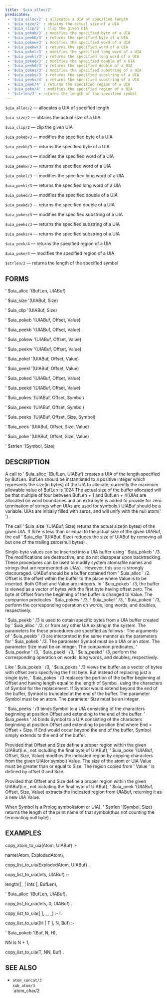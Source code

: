 ```yaml
---
title: '$uia_alloc/2'
predicates:
 - '$uia_alloc/2' : allocates a UIA of specified length
 - '$uia_size/2' : obtains the actual size of a UIA
 - '$uia_clip/2' : clip the given UIA
 - '$uia_pokeb/3' : modifies the specified byte of a UIA
 - '$uia_peekb/3' : returns the specified byte of a UIA
 - '$uia_pokew/3' : modifies the specified word of a UIA
 - '$uia_peekw/3' : returns the specified word of a UIA
 - '$uia_pokel/3' : modifies the specified long word of a UIA
 - '$uia_peekl/3' : returns the specified long word of a UIA
 - '$uia_poked/3' : modifies the specified double of a UIA
 - '$uia_peekd/3' : returns the specified double of a UIA
 - '$uia_pokes/3' : modifies the specified substring of a UIA
 - '$uia_peeks/3' : returns the specified substring of a UIA
 - '$uia_peeks/4' : returns the specified substring of a UIA
 - '$uia_peek/4' : returns the specified region of a UIA
 - '$uia_poke/4' : modifies the specified region of a UIA
 - '$strlen/2' : returns the length of the specified symbol
---
```

`$uia_alloc/2` — allocates a UIA of specified length

`$uia_size/2` — obtains the actual size of a UIA

`$uia_clip/2` — clip the given UIA

`$uia_pokeb/3` — modifies the specified byte of a UIA

`$uia_peekb/3` — returns the specified byte of a UIA

`$uia_pokew/3` — modifies the specified word of a UIA

`$uia_peekw/3` — returns the specified word of a UIA

`$uia_pokel/3` — modifies the specified long word of a UIA

`$uia_peekl/3` — returns the specified long word of a UIA

`$uia_poked/3` — modifies the specified double of a UIA

`$uia_peekd/3` — returns the specified double of a UIA

`$uia_pokes/3` — modifies the specified substring of a UIA

`$uia_peeks/3` — returns the specified substring of a UIA

`$uia_peeks/4` — returns the specified substring of a UIA

`$uia_peek/4` — returns the specified region of a UIA

`$uia_poke/4` — modifies the specified region of a UIA

`$strlen/2` — returns the length of the specified symbol


## FORMS

' $uia_alloc '(BufLen, UIABuf)

' $uia_size '(UIABuf, Size)

' $uia_clip '(UIABuf, Size)

' $uia_pokeb '(UIABuf, Offset, Value)

' $uia_peekb '(UIABuf, Offset, Value)

' $uia_pokew '(UIABuf, Offset, Value)

' $uia_peekw '(UIABuf, Offset, Value)

' $uia_pokel '(UIABuf, Offset, Value)

' $uia_peekl '(UIABuf, Offset, Value)

' $uia_poked '(UIABuf, Offset, Value)

' $uia_peekd '(UIABuf, Offset, Value)

' $uia_pokes '(UIABuf, Offset, Symbol)

' $uia_peeks '(UIABuf, Offset, Symbol)

' $uia_peeks '(UIABuf, Offset, Size, Symbol)

' $uia_peek '(UIABuf, Offset, Size, Value)

' $uia_poke '(UIABuf, Offset, Size, Value)

' $strlen '(Symbol, Size)


## DESCRIPTION

A call to ' $uia_alloc '(BufLen, UIABuf) creates a UIA of the length specified by BufLen. BufLen should be instantiated to a positive integer which represents the size(in bytes) of the UIA to allocate; currently the maximum allowable value of BufLen is 1024 The actual size of the buffer allocated will be that multiple of four between BufLen + 1 and BufLen + 4(UIAs are allocated on word boundaries and an extra byte is added to provide for zero termination of strings when UIAs are used for symbols.) UIABuf should be a variable. UIAs are initially filled with zeros, and will unify with the null atom(' ') .

The call ' $uia_size '(UIABuf, Size) returns the actual size(in bytes) of the given UIA. If Size is less than or equal to the actual size of the given UIABuf, the call ' $uia_clip '(UIABuf, Size) reduces the size of UIABuf by removing all but one of the trailing zeros(null bytes) .

Single-byte values can be inserted into a UIA buffer using ' $uia_pokeb ' /3. The modifications are destructive, and do not disappear upon backtracking. These procedures can be used to modify system atoms(file names and strings that are represented as UIAs) . However, this use is strongly discouraged. UIABuf should be a buffer obtained from ' $uia_alloc ' /2. Offset is the offset within the buffer to the place where Value is to be inserted. Both Offset and Value are integers. In ' $uia_pokeb ' /3, the buffer is viewed as a vector of bytes with the first byte having offset zero. The byte at Offset from the beginning of the buffer is changed to Value. The companion predicates ' $uia_pokew ' /3, ' $uia_pokel ' /3, ' $uia_poked ' /3, perform the corresponding operation on words, long words, and doubles, respectively.

' $uia_peekb ' /3 is used to obtain specific bytes from a UIA buffer created by ' $uia_alloc ' /2, or from any other UIA existing in the system. The parameters for these procedures are specified as follows : The arguments of ' $uia_peekb ' /3 are interpreted in the same manner as the parameters for ' $uia_pokeb ' /3. The parameter Symbol must be a UIA or an atom. The parameter Size must be an integer. The companion predicates, ' $uia_peekw ' /3, ' $uia_peekl ' /3, ' $uia_peekd ' /3, perform the corresponding operation on words, long words, and doubles, respectively.

Like ' $uia_pokeb ' /3, ' $uia_pokes ' /3 views the buffer as a vector of bytes with offset zero specifying the first byte. But instead of replacing just a single byte, ' $uia_pokes ' /3 replaces the portion of the buffer beginning at Offset and having length equal to the length of Symbol, using the characters of Symbol for the replacement. If Symbol would extend beyond the end of the buffer, Symbol is truncated at the end of the buffer. The parameter Symbol must be an atom. The parameter Size must be an integer.

' $uia_peeks ' /3 binds Symbol to a UIA consisting of the characters beginning at position Offset and extending to the end of the buffer. ' $uia_peeks ' /4 binds Symbol to a UIA consisting of the characters beginning at position Offset and extending to position End where End = Offset + Size. If End would occur beyond the end of the buffer, Symbol simply extends to the end of the buffer.

Provided that Offset and Size define a proper region within the given UIABuf(i.e., not including the final byte of UIABuf), ' $uia_poke '(UIABuf, Offset, Size, Value) modifies the indicated region by copying characters from the given UIA(or symbol) Value. The size of the atom or UIA Value must be greater than or equal to Size. The region copied from ' Value ' is defined by offset 0 and Size.

Provided that Offset and Size define a proper region within the given UIABuf(i.e., not including the final byte of UIABuf), ' $uia_peek '(UIABuf, Offset, Size, Value) extracts the indicated region from UIABuf, returning it as a new UIA Value.

When Symbol is a Prolog symbol(atom or UIA), ' $strlen '(Symbol, Size) returns the length of the print name of that symbol(thus not counting the terminating null byte) .


## EXAMPLES

copy_atom_to_uia(Atom, UIABuf) :-

name(Atom, ExplodedAtom),

copy_list_to_uia(ExplodedAtom, UIABuf) .

copy_list_to_uia(Ints, UIABuf) :-

length([_ | Ints ], BufLen),

' $uia_alloc '(BufLen, UIABuf),

copy_list_to_uia(Ints, 0, UIABuf) .

copy_list_to_uia([ ], _, _) :- !.

copy_list_to_uia([H | T ], N, Buf) :-

' $uia_pokeb '(Buf, N, H),

NN is N + 1,

copy_list_to_uia(T, NN, Buf) .


## SEE ALSO

- `atom_concat/3`  
`sub_atom/3`  
`atom_char/2
